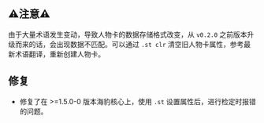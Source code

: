 ## ⚠️注意⚠️

由于大量术语发生变动，导致人物卡的数据存储格式改变，从 `v0.2.0` 之前版本升级而来的话，会出现数据不匹配。可以通过 `.st clr` 清空旧人物卡属性，参考最新术语翻译，重新创建人物卡。

## 修复

- 修复了在 >=1.5.0-0 版本海豹核心上，使用 `.st` 设置属性后，进行检定时报错的问题。
